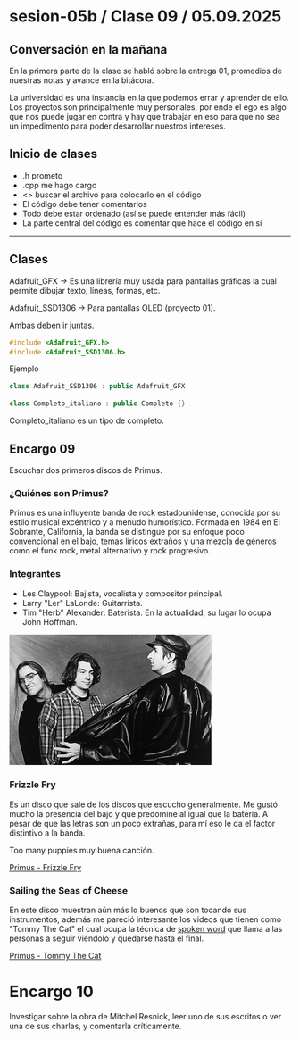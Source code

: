 # sesion-05b / Clase 09 / 05.09.2025
## Conversación en la mañana

En la primera parte de la clase se habló sobre la entrega 01, promedios de nuestras notas y avance en la bitácora.

La universidad es una instancia en la que podemos errar y aprender de ello. Los proyectos son principalmente muy personales, por ende el ego es algo que nos puede jugar en contra y hay que trabajar en eso para que no sea un impedimento para poder desarrollar nuestros intereses.

## Inicio de clases
- .h prometo
- .cpp me hago cargo
- <> buscar el archivo para colocarlo en el código
- El código debe tener comentarios
- Todo debe estar ordenado (así se puede entender más fácil)
- La parte central del código es comentar que hace el código en sí 

---

## Clases

Adafruit_GFX → Es una librería muy usada para pantallas gráficas la cual permite dibujar texto, líneas, formas, etc.

Adafruit_SSD1306 → Para pantallas OLED (proyecto 01).

Ambas deben ir juntas.

```cpp
#include <Adafruit_GFX.h>
#include <Adafruit_SSD1306.h>
```

Ejemplo

```cpp
class Adafruit_SSD1306 : public Adafruit_GFX 
```
```cpp
class Completo_italiano : public Completo {}
```
Completo_italiano es un tipo de completo.

## Encargo 09

Escuchar dos primeros discos de Primus.

### ¿Quiénes son Primus?

Primus es una influyente banda de rock estadounidense, conocida por su estilo musical excéntrico y a menudo humorístico. Formada en 1984 en El Sobrante, California, la banda se distingue por su enfoque poco convencional en el bajo, temas líricos extraños y una mezcla de géneros como el funk rock, metal alternativo y rock progresivo. 

### Integrantes 

- Les Claypool: Bajista, vocalista y compositor principal.
- Larry "Ler" LaLonde: Guitarrista.
- Tim "Herb" Alexander: Baterista. En la actualidad, su lugar lo ocupa John Hoffman.

![Primus](./imagenes/Primus.png)


### Frizzle Fry 

Es un disco que sale de los discos que escucho generalmente. Me gustó mucho la presencia del bajo y que predomine al igual que la batería. A pesar de que las letras son un poco extrañas, para mí eso le da el factor distintivo a la banda.

Too many puppies muy buena canción.  

[Primus - Frizzle Fry](https://www.youtube.com/watch?v=5-WqNEmrnfM&list=PLPLj3dwmpRnGQMHtjrnhTU454dGRuR_xq)

### Sailing the Seas of Cheese

En este disco muestran aún más lo buenos que son tocando sus instrumentos, además me pareció interesante los videos que tienen como "Tommy The Cat" el cual ocupa la técnica de [spoken word](https://es.wikipedia.org/wiki/Spoken_word) que llama a las personas a seguir viéndolo y quedarse hasta el final.

[Primus - Tommy The Cat](https://www.youtube.com/watch?v=r4OhIU-PmB8&list=RDr4OhIU-PmB8&start_radio=1)

# Encargo 10

Investigar sobre la obra de Mitchel Resnick, leer uno de sus escritos o ver una de sus charlas, y comentarla críticamente.
